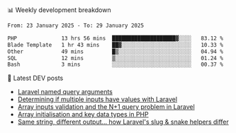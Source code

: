📊 Weekly development breakdown
<!--START_SECTION:waka-->

```txt
From: 23 January 2025 - To: 29 January 2025

PHP              13 hrs 56 mins  ████████████████████▓░░░░   83.12 %
Blade Template   1 hr 43 mins    ██▓░░░░░░░░░░░░░░░░░░░░░░   10.33 %
Other            49 mins         █▒░░░░░░░░░░░░░░░░░░░░░░░   04.94 %
SQL              12 mins         ▒░░░░░░░░░░░░░░░░░░░░░░░░   01.24 %
Bash             3 mins          ░░░░░░░░░░░░░░░░░░░░░░░░░   00.37 %
```

<!--END_SECTION:waka-->

📕 Latest DEV posts
<!-- BLOG-POST-LIST:START -->
- [Laravel named query arguments](https://dev.to/michaelvickersuk/laravel-named-query-arguments-28kd)
- [Determining if multiple inputs have values with Laravel](https://dev.to/michaelvickersuk/determining-if-multiple-inputs-have-values-with-laravel-km6)
- [Array inputs validation and the N+1 query problem in Laravel](https://dev.to/michaelvickersuk/array-inputs-validation-and-the-n1-query-problem-in-laravel-2agb)
- [Array initialisation and key data types in PHP](https://dev.to/michaelvickersuk/array-initialisation-and-key-data-types-in-php-1e5b)
- [Same string, different output... how Laravel&#39;s slug &amp; snake helpers differ](https://dev.to/michaelvickersuk/same-string-different-output-how-laravels-slug-snake-helpers-differ-1ccj)
<!-- BLOG-POST-LIST:END -->
